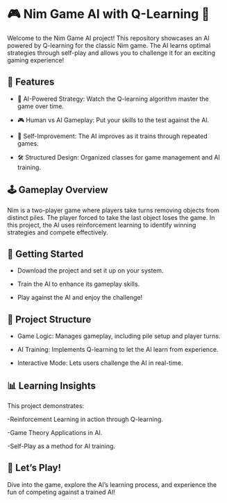 # 🎮 Nim Game AI with Q-Learning 🤖

Welcome to the Nim Game AI project! This repository showcases an AI powered by Q-learning for the classic Nim game. The AI learns optimal strategies through self-play and allows you to challenge it for an exciting gaming experience!

## 🌟 Features

- 🧠 AI-Powered Strategy: Watch the Q-learning algorithm master the game over time.

- 🎮 Human vs AI Gameplay: Put your skills to the test against the AI.

- 🔄 Self-Improvement: The AI improves as it trains through repeated games.

- 🛠️ Structured Design: Organized classes for game management and AI training.

## 🕹️ Gameplay Overview

Nim is a two-player game where players take turns removing objects from distinct piles. The player forced to take the last object loses the game. In this project, the AI uses reinforcement learning to identify winning strategies and compete effectively.

## 🚀 Getting Started

- Download the project and set it up on your system.

- Train the AI to enhance its gameplay skills.

- Play against the AI and enjoy the challenge!

## 📂 Project Structure

- Game Logic: Manages gameplay, including pile setup and player turns.

- AI Training: Implements Q-learning to let the AI learn from experience.

- Interactive Mode: Lets users challenge the AI in real-time.

## 📊 Learning Insights

This project demonstrates:

-Reinforcement Learning in action through Q-learning.

-Game Theory Applications in AI.

-Self-Play as a method for AI training.

## 🎉 Let’s Play!

Dive into the game, explore the AI’s learning process, and experience the fun of competing against a trained AI!

